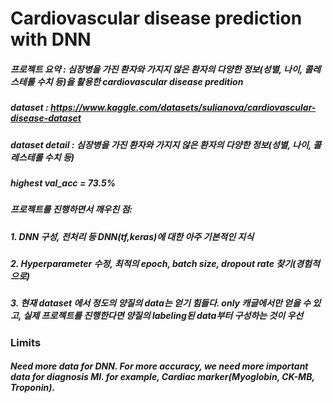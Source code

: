 
# Cardiovascular disease prediction with DNN
##### 프로젝트 요약 : 심장병을 가진 환자와 가지지 않은 환자의 다양한 정보(성별, 나이, 콜레스테롤 수치 등)을 활용한 cardiovascular disease predition
##### dataset : https://www.kaggle.com/datasets/sulianova/cardiovascular-disease-dataset
##### dataset detail : 심장병을 가진 환자와 가지지 않은 환자의 다양한 정보(성별, 나이, 콜레스테롤 수치 등)
##### highest val_acc = 73.5%
##### 프로젝트를 진행하면서 깨우친 점:
##### 1. DNN 구성, 전처리 등 DNN(tf,keras)에 대한 아주 기본적인 지식
##### 2. Hyperparameter 수정, 최적의 epoch, batch size, dropout rate 찾기(경험적으로)
##### 3. 현재 dataset 에서 정도의 양질의 data는 얻기 힘들다. only 캐글에서만 얻을 수 있고, 실제 프로젝트를 진행한다면 양질의 labeling된 data부터 구성하는 것이 우선
### Limits
##### Need more data for DNN. For more accuracy, we need more important data for diagnosis MI. for example, Cardiac marker(Myoglobin, CK-MB, Troponin).
